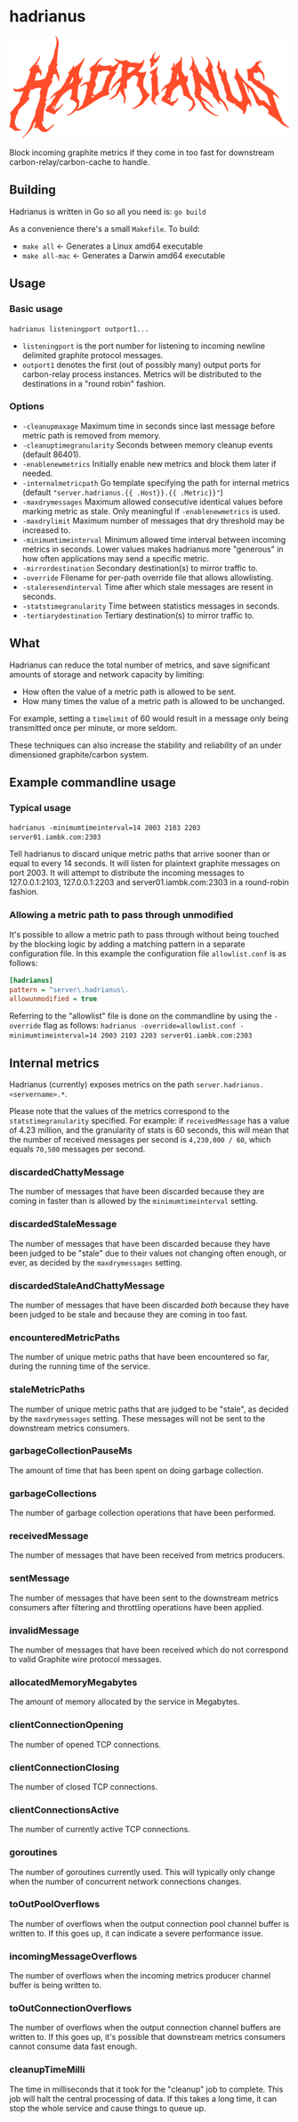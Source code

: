 # hadrianus

![Hadrianus](hadrianus_logo.svg)

Block incoming graphite metrics if they come in too fast for downstream carbon-relay/carbon-cache to handle.

## Building

Hadrianus is written in Go so all you need is: `go build`

As a convenience there's a small `Makefile`. To build:

* `make all` <- Generates a Linux amd64 executable
* `make all-mac` <- Generates a Darwin amd64 executable

## Usage

### Basic usage

`hadrianus listeningport outport1...`

* `listeningport` is the port number for listening to incoming newline delimited graphite protocol messages.
* `outport1` denotes the first (out of possibly many) output ports for carbon-relay process instances. Metrics will be distributed to the destinations in a "round robin" fashion.

### Options

* `-cleanupmaxage` Maximum time in seconds since last message before metric path is removed from memory.
* `-cleanuptimegranularity` Seconds between memory cleanup events (default 86401).
* `-enablenewmetrics` Initially enable new metrics and block them later if needed.
* `-internalmetricpath` Go template specifying the path for internal metrics (default `"server.hadrianus.{{ .Host}}.{{ .Metric}}"`)
* `-maxdrymessages` Maximum allowed consecutive identical values before marking metric as stale. Only meaningful if `-enablenewmetrics` is used.
* `-maxdrylimit` Maximum number of messages that dry threshold may be increased to.
* `-minimumtimeinterval` Minimum allowed time interval between incoming metrics in seconds. Lower values makes hadrianus more "generous" in how often applications may send a specific metric.
* `-mirrordestination` Secondary destination(s) to mirror traffic to.
* `-override` Filename for per-path override file that allows allowlisting.
* `-staleresendinterval` Time after which stale messages are resent in seconds.
* `-statstimegranularity` Time between statistics messages in seconds.
* `-tertiarydestination` Tertiary destination(s) to mirror traffic to.

## What

Hadrianus can reduce the total number of metrics, and save significant amounts of storage and network capacity by limiting:

* How often the value of a metric path is allowed to be sent.
* How many times the value of a metric path is allowed to be unchanged.

For example, setting a `timelimit` of 60 would result in a message only being transmitted once per minute, or more seldom.

These techniques can also increase the stability and reliability of an under dimensioned graphite/carbon system.

## Example commandline usage

### Typical usage

`hadrianus -minimumtimeinterval=14 2003 2103 2203 server01.iambk.com:2303`

Tell hadrianus to discard unique metric paths that arrive sooner than or equal to every 14 seconds. It will listen for plaintext graphite messages on port 2003. It will attempt to distribute the incoming messages to 127.0.0.1:2103, 127.0.0.1:2203 and server01.iambk.com:2303 in a round-robin fashion.

### Allowing a metric path to pass through unmodified

It's possible to allow a metric path to pass through without being touched by the blocking logic by adding a matching pattern in a separate configuration file. In this example the configuration file `allowlist.conf` is as follows:

```ini
[hadrianus]
pattern = ^server\.hadrianus\.
allowunmodified = true
```

Referring to the "allowlist" file is done on the commandline by using the `-override` flag as follows: `hadrianus -override=allowlist.conf -minimumtimeinterval=14 2003 2103 2203 server01.iambk.com:2303`

## Internal metrics

Hadrianus (currently) exposes metrics on the path `server.hadrianus.<servername>.*`.

Please note that the values of the metrics correspond to the `statstimegranularity` specified. For example: if `receivedMessage` has a value of 4.23 million, and the granularity of stats is 60 seconds, this will mean that the number of received messages per second is `4,230,000 / 60`, which equals `70,500` messages per second.

### discardedChattyMessage

The number of messages that have been discarded because they are coming in faster than is allowed by the `minimumtimeinterval` setting.

### discardedStaleMessage

The number of messages that have been discarded because they have been judged to be "stale" due to their values not changing often enough, or ever, as decided by the `maxdrymessages` setting.

### discardedStaleAndChattyMessage

The number of messages that have been discarded *both* because they have been judged to be stale and because they are coming in too fast.

### encounteredMetricPaths

The number of unique metric paths that have been encountered so far, during the running time of the service.

### staleMetricPaths

The number of unique metric paths that are judged to be "stale", as decided by the `maxdrymessages` setting. These messages will not be sent to the downstream metrics consumers.

### garbageCollectionPauseMs

The amount of time that has been spent on doing garbage collection.

### garbageCollections

The number of garbage collection operations that have been performed.

### receivedMessage

The number of messages that have been received from metrics producers.

### sentMessage

The number of messages that have been sent to the downstream metrics consumers after filtering and throttling operations have been applied.

### invalidMessage

The number of messages that have been received which do not correspond to valid Graphite wire protocol messages.

### allocatedMemoryMegabytes

The amount of memory allocated by the service in Megabytes.

### clientConnectionOpening

The number of opened TCP connections.

### clientConnectionClosing

The number of closed TCP connections.

### clientConnectionsActive

The number of currently active TCP connections.

### goroutines

The number of goroutines currently used. This will typically only change when the number of concurrent network connections changes.

### toOutPoolOverflows

The number of overflows when the output connection pool channel buffer is written to. If this goes up, it can indicate a severe performance issue.

### incomingMessageOverflows

The number of overflows when the incoming metrics producer channel buffer is being written to.

### toOutConnectionOverflows

The number of overflows when the output connection channel buffers are written to. If this goes up, it's possible that downstream metrics consumers cannot consume data fast enough.

### cleanupTimeMilli

The time in milliseconds that it took for the "cleanup" job to complete. This job will halt the central processing of data. If this takes a long time, it can stop the whole service and cause things to queue up.
